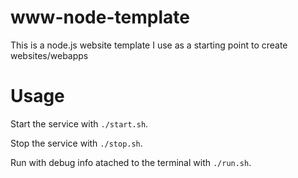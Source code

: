 # www-node-template


This is a node.js website template I use as a starting point to create websites/webapps


# Usage

Start the service with ```./start.sh```.

Stop the service with ```./stop.sh```.

Run with debug info atached to the terminal with ```./run.sh```.
